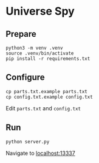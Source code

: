 # Universe Spy

## Prepare

    python3 -m venv .venv
    source .venv/bin/activate
    pip install -r requirements.txt

## Configure

    cp parts.txt.example parts.txt
    cp config.txt.example config.txt

Edit `parts.txt` and `config.txt`

## Run

    python server.py

Navigate to [localhost:13337](http://localhost:13337)

